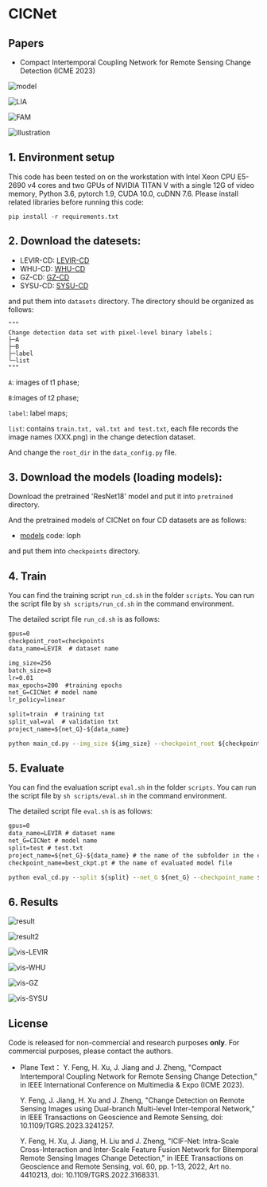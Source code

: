 # CICNet

## Papers
* Compact Intertemporal Coupling Network for Remote Sensing Change Detection (ICME 2023) 

![model](./images/1.model.PNG)

![LIA](./images/2.Lightweight-Intertemporal-attention.PNG)

![FAM](./images/3.Feature-Alignment-Module.PNG)

![illustration](./images/0.illustration.PNG)

## 1. Environment setup
This code has been tested on on the workstation with Intel Xeon CPU E5-2690 v4 cores and two GPUs of NVIDIA TITAN V with a single 12G of video memory, Python 3.6, pytorch 1.9, CUDA 10.0, cuDNN 7.6. Please install related libraries before running this code:

    pip install -r requirements.txt

## 2. Download the datesets:
* LEVIR-CD:
[LEVIR-CD](https://justchenhao.github.io/LEVIR/)
* WHU-CD:
[WHU-CD](https://study.rsgis.whu.edu.cn/pages/download/building_dataset.html)
* GZ-CD:
[GZ-CD](https://github.com/daifeng2016/Change-Detection-Dataset-for-High-Resolution-Satellite-Imagery)
* SYSU-CD:
[SYSU-CD](https://github.com/liumency/SYSU-CD)

and put them into `datasets` directory. The directory should be organized as follows: 

```
"""
Change detection data set with pixel-level binary labels；
├─A
├─B
├─label
└─list
"""
```

`A`: images of t1 phase;

`B`:images of t2 phase;

`label`: label maps;

`list`: contains `train.txt, val.txt and test.txt`, each file records the image names (XXX.png) in the change detection dataset. 

And change the `root_dir` in the `data_config.py` file.

## 3. Download the models (loading models):

Download the pretrained 'ResNet18' model and put it into `pretrained` directory.

And the pretrained models of CICNet on four CD datasets are as follows: 

* [models](https://pan.baidu.com/s/15xhoSqrZ3ho3hC5WNa1liA) code: loph

and put them into `checkpoints` directory.

## 4. Train
You can find the training script `run_cd.sh` in the folder `scripts`. You can run the script file by `sh scripts/run_cd.sh` in the command environment.

The detailed script file `run_cd.sh` is as follows:

```cmd
gpus=0
checkpoint_root=checkpoints 
data_name=LEVIR  # dataset name 

img_size=256
batch_size=8
lr=0.01
max_epochs=200  #training epochs
net_G=CICNet # model name
lr_policy=linear

split=train  # training txt
split_val=val  # validation txt
project_name=${net_G}-${data_name}

python main_cd.py --img_size ${img_size} --checkpoint_root ${checkpoint_root} --lr_policy ${lr_policy} --split ${split} --split_val ${split_val} --net_G ${net_G} --gpu_ids ${gpus} --max_epochs ${max_epochs} --project_name ${project_name} --batch_size ${batch_size} --data_name ${data_name}  --lr ${lr}
```

## 5. Evaluate
You can find the evaluation script `eval.sh` in the folder `scripts`. You can run the script file by `sh scripts/eval.sh` in the command environment.

The detailed script file `eval.sh` is as follows:

```cmd
gpus=0
data_name=LEVIR # dataset name
net_G=CICNet # model name 
split=test # test.txt
project_name=${net_G}-${data_name} # the name of the subfolder in the checkpoints folder 
checkpoint_name=best_ckpt.pt # the name of evaluated model file 

python eval_cd.py --split ${split} --net_G ${net_G} --checkpoint_name ${checkpoint_name} --gpu_ids ${gpus} --project_name ${project_name} --data_name ${data_name}
```
    
## 6. Results

![result](./images/4.compare.PNG)

![result2](./images/5.comparison-with-limited-samples.PNG)

![vis-LEVIR](./images/6.vis-LEVIR.PNG)

![vis-WHU](./images/7.vis-WHU.PNG)

![vis-GZ](./images/8.vis-GZ.PNG)

![vis-SYSU](./images/9.vis-SYSU.PNG)

## License
Code is released for non-commercial and research purposes **only**. For commercial purposes, please contact the authors.



* Plane Text：
	Y. Feng, H. Xu, J. Jiang and J. Zheng, "Compact Intertemporal Coupling Network for Remote Sensing Change Detection," in IEEE International Conference on Multimedia & Expo (ICME 2023).

    Y. Feng, J. Jiang, H. Xu and J. Zheng, "Change Detection on Remote Sensing Images using Dual-branch Multi-level Inter-temporal Network," in IEEE Transactions on Geoscience and Remote Sensing, doi: 10.1109/TGRS.2023.3241257.
    
    Y. Feng, H. Xu, J. Jiang, H. Liu and J. Zheng, "ICIF-Net: Intra-Scale Cross-Interaction and Inter-Scale Feature Fusion Network for Bitemporal Remote Sensing Images Change Detection," in IEEE Transactions on Geoscience and Remote Sensing, vol. 60, pp. 1-13, 2022, Art no. 4410213, doi: 10.1109/TGRS.2022.3168331.
